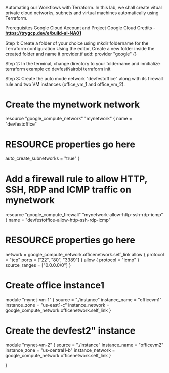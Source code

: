 Automating our Workflows with Terraform.
In this lab, we shall create vitual private cloud networks, subnets and virtual machines automatically using Terraform.

Prerequisites
Google Cloud Account and Project 
Google Cloud Credits - **https://trygcp.dev/e/build-ai-NA01**

Step 1:
Create a folder of your choice using mkdir foldername for the Terraform configuration
Using the editor, Create a new folder inside the created folder and name it provider.tf
add: provider "google" {}

Step 2:
In the terminal, change directory to your foldername and innitialize terraform
example
cd devfestNairobi
terraform init

Step 3:
Create the auto mode network "devfestoffice" along with its firewall rule and two VM instances (office_vm_1 and office_vm_2).
# Create the mynetwork network
resource "google_compute_network" "mynetwork" {
  name = "devfestoffice"
  # RESOURCE properties go here
  auto_create_subnetworks = "true"
}
# Add a firewall rule to allow HTTP, SSH, RDP and ICMP traffic on mynetwork
resource "google_compute_firewall" "mynetwork-allow-http-ssh-rdp-icmp" {
  name = "devfestoffice-allow-http-ssh-rdp-icmp"
  # RESOURCE properties go here
  network = google_compute_network.officenetwork.self_link
  allow {
    protocol = "tcp"
    ports    = ["22", "80", "3389"]
  }
  allow {
    protocol = "icmp"
  }
  source_ranges = ["0.0.0.0/0"]
}

# Create office instance1
module "mynet-vm-1" {
  source           = "./instance"
  instance_name    = "officevm1"
  instance_zone    = "us-east1-c"
  instance_network = google_compute_network.officenetwork.self_link
}
# Create the devfest2" instance
module "mynet-vm-2" {
  source           = "./instance"
  instance_name    = "officevm2"
  instance_zone    = "us-central1-b"
  instance_network = google_compute_network.officenetwork.self_link
}

}
